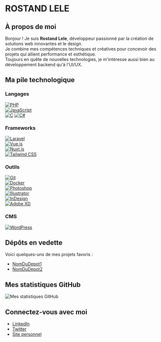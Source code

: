 # ROSTAND LELE

## À propos de moi
Bonjour ! Je suis **Rostand Lele**, développeur passionné par la création de solutions web innovantes et le design.  
Je combine mes compétences techniques et créatives pour concevoir des projets qui allient performance et esthétique.  
Toujours en quête de nouvelles technologies, je m'intéresse aussi bien au développement backend qu'à l'UI/UX.

## Ma pile technologique

### Langages
[![PHP](https://img.shields.io/badge/PHP-777BB4?logo=php&logoColor=white&style=for-the-badge)](https://www.php.net/)  
[![JavaScript](https://img.shields.io/badge/JavaScript-F7DF1E?logo=javascript&logoColor=black&style=for-the-badge)](https://developer.mozilla.org/fr/docs/Web/JavaScript)  
[![C](https://img.shields.io/badge/C-00599C?logo=c&logoColor=white&style=for-the-badge)](https://en.wikipedia.org/wiki/C_(programming_language))  
[![C#](https://img.shields.io/badge/C%23-239120?logo=csharp&logoColor=white&style=for-the-badge)](https://docs.microsoft.com/en-us/dotnet/csharp/)

### Frameworks
[![Laravel](https://img.shields.io/badge/Laravel-FF2D20?logo=laravel&logoColor=white&style=for-the-badge)](https://laravel.com/)  
[![Vue.js](https://img.shields.io/badge/Vue.js-4FC08D?logo=vue.js&logoColor=white&style=for-the-badge)](https://vuejs.org/)  
[![Nuxt.js](https://img.shields.io/badge/Nuxt.js-00C58E?logo=nuxt.js&logoColor=white&style=for-the-badge)](https://nuxtjs.org/)  
[![Tailwind CSS](https://img.shields.io/badge/Tailwind_CSS-38B2AC?logo=tailwind-css&logoColor=white&style=for-the-badge)](https://tailwindcss.com/)

### Outils
[![Git](https://img.shields.io/badge/Git-F05032?logo=git&logoColor=white&style=for-the-badge)](https://git-scm.com/)  
[![Docker](https://img.shields.io/badge/Docker-2496ED?logo=docker&logoColor=white&style=for-the-badge)](https://www.docker.com/)  
[![Photoshop](https://img.shields.io/badge/Photoshop-31A8FF?logo=adobe-photoshop&logoColor=white&style=for-the-badge)](https://www.adobe.com/products/photoshop.html)  
[![Illustrator](https://img.shields.io/badge/Illustrator-FF9A00?logo=adobe-illustrator&logoColor=white&style=for-the-badge)](https://www.adobe.com/products/illustrator.html)  
[![InDesign](https://img.shields.io/badge/InDesign-FF3366?logo=adobe-indesign&logoColor=white&style=for-the-badge)](https://www.adobe.com/products/indesign.html)  
[![Adobe XD](https://img.shields.io/badge/Adobe_XD-FF61F6?logo=adobe-xd&logoColor=white&style=for-the-badge)](https://www.adobe.com/products/xd.html)

### CMS
[![WordPress](https://img.shields.io/badge/WordPress-21759B?logo=wordpress&logoColor=white&style=for-the-badge)](https://wordpress.org/)

## Dépôts en vedette
Voici quelques-uns de mes projets favoris :  
- [NomDuDepot1](lien-vers-le-depot)  
- [NomDuDepot2](lien-vers-le-depot)

## Mes statistiques GitHub
![Mes statistiques GitHub](https://github-readme-stats.vercel.app/api?username=rosto-infinity&show_icons=true&theme=radical)

## Connectez-vous avec moi
- [LinkedIn](https://www.linkedin.com/in/lelerostand/)
- [Twitter](https://x.com/Rostandlele)
- [Site personnel](lien-vers-votre-site)
